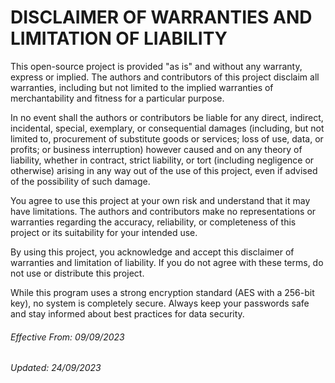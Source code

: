 # DISCLAIMER OF WARRANTIES AND LIMITATION OF LIABILITY

This open-source project is provided "as is" and without any warranty, express or implied. The authors and contributors of this project disclaim all warranties, including but not limited to the implied warranties of merchantability and fitness for a particular purpose. 

In no event shall the authors or contributors be liable for any direct, indirect, incidental, special, exemplary, or consequential damages (including, but not limited to, procurement of substitute goods or services; loss of use, data, or profits; or business interruption) however caused and on any theory of liability, whether in contract, strict liability, or tort (including negligence or otherwise) arising in any way out of the use of this project, even if advised of the possibility of such damage.

You agree to use this project at your own risk and understand that it may have limitations. The authors and contributors make no representations or warranties regarding the accuracy, reliability, or completeness of this project or its suitability for your intended use. 

By using this project, you acknowledge and accept this disclaimer of warranties and limitation of liability. If you do not agree with these terms, do not use or distribute this project.

While this program uses a strong encryption standard (AES with a 256-bit key), no system is completely secure. Always keep your passwords safe and stay informed about best practices for data security.

###### Effective From: 09/09/2023
###### Updated: 24/09/2023
